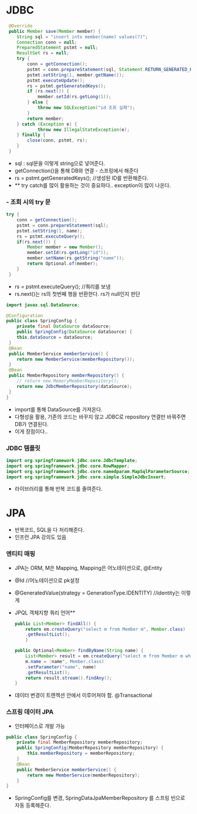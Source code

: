 # JDBC

```java
 @Override
 public Member save(Member member) {
    String sql = "insert into member(name) values(?)";
    Connection conn = null;
    PreparedStatement pstmt = null;
    ResultSet rs = null;
    try {
        conn = getConnection();
        pstmt = conn.prepareStatement(sql, Statement.RETURN_GENERATED_KEYS);
        pstmt.setString(1, member.getName());
        pstmt.executeUpdate();
        rs = pstmt.getGeneratedKeys();
        if (rs.next()) {
            member.setId(rs.getLong(1));
        } else {
            throw new SQLException("id 조회 실패");
        }
        return member;
    } catch (Exception e) {
            throw new IllegalStateException(e);
    } finally {
        close(conn, pstmt, rs);
    }
 }
```

- sql : sql문을 이렇게 string으로 넣어준다.
- getConnection()을 통해 DB와 연결 - 스프링에서 해준다
- rs = pstmt.getGeneratedKeys(); //생성된 ID를 반환해준다.
- \*\* try catch를 많이 활용하는 것이 중요하다.. exception이 많이 나온다.

### - 조회 시의 try 문

```java
try {
    conn = getConnection();
    pstmt = conn.prepareStatement(sql);
    pstmt.setString(1, name);
    rs = pstmt.executeQuery();
    if(rs.next()) {
        Member member = new Member();
        member.setId(rs.getLong("id"));
        member.setName(rs.getString("name"));
        return Optional.of(member);
    }
 }
```

- rs = pstmt.executeQuery(); //쿼리를 보냄
- rs.next()는 rs의 첫번째 행을 반환한다. rs가 null인지 판단

```java
import javax.sql.DataSource;

@Configuration
public class SpringConfig {
    private final DataSource dataSource;
    public SpringConfig(DataSource dataSource) {
    this.dataSource = dataSource;
 }
 @Bean
 public MemberService memberService() {
    return new MemberService(memberRepository());
 }
 @Bean
 public MemberRepository memberRepository() {
    // return new MemoryMemberRepository();
    return new JdbcMemberRepository(dataSource);
 }
}
```

- import를 통해 DataSource를 가져온다.
- 다형성을 활용, 기존의 코드는 바꾸지 않고 JDBC로 repository 연결만 바꿔주면 DB가 연결된다.
- 이게 장점이다..

### JDBC 템플릿

```java
import org.springframework.jdbc.core.JdbcTemplate;
import org.springframework.jdbc.core.RowMapper;
import org.springframework.jdbc.core.namedparam.MapSqlParameterSource;
import org.springframework.jdbc.core.simple.SimpleJdbcInsert;
```

- 라이브러리를 통해 반복 코드를 줄여준다.

# JPA

- 반복코드, SQL을 다 처리해준다.
- 인프런 JPA 강의도 있음

### 엔티티 매핑

- JPA는 ORM, M은 Mapping, Mapping은 어노테이션으로, @Entity
- @Id //어노테이션으로 pk설정
- @GeneratedValue(strategy = GenerationType.IDENTITY) //identity는 이렇게
- JPQL 객체지향 쿼리 언어\*\*

  ```java
  public List<Member> findAll() {
      return em.createQuery("select m from Member m", Member.class)
      .getResultList();
      }
  ```

  ```java
  public Optional<Member> findByName(String name) {
      List<Member> result = em.createQuery("select m from Member m where
      m.name = :name", Member.class)
      .setParameter("name", name)
      .getResultList();
      return result.stream().findAny();
  }
  ```


- 데이터 변경이 트랜젝션 안에서 이루어져야 함. @Transactional

### 스프링 데이터 JPA

- 인터페이스로 개발 가능

```java
public class SpringConfig {
    private final MemberRepository memberRepository;
    public SpringConfig(MemberRepository memberRepository) {
        this.memberRepository = memberRepository;
    }
    @Bean
    public MemberService memberService() {
        return new MemberService(memberRepository);
    }
}
```

- SpringConfig를 변경, SpringDataJpaMemberRepository 를 스프링 빈으로 자동 등록해준다.
